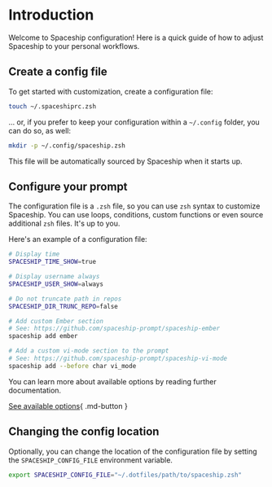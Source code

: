 # Introduction

Welcome to Spaceship configuration! Here is a quick guide of how to adjust Spaceship to your personal workflows.

## Create a config file

To get started with customization, create a configuration file:

```zsh
touch ~/.spaceshiprc.zsh
```

… or, if you prefer to keep your configuration within a `~/.config` folder, you can do so, as well:

```zsh
mkdir -p ~/.config/spaceship.zsh
```

This file will be automatically sourced by Spaceship when it starts up.

## Configure your prompt

The configuration file is a `.zsh` file, so you can use `zsh` syntax to customize Spaceship. You can use loops, conditions, custom functions or even source additional `zsh` files. It's up to you.

Here's an example of a configuration file:

```zsh
# Display time
SPACESHIP_TIME_SHOW=true

# Display username always
SPACESHIP_USER_SHOW=always

# Do not truncate path in repos
SPACESHIP_DIR_TRUNC_REPO=false

# Add custom Ember section
# See: https://github.com/spaceship-prompt/spaceship-ember
spaceship add ember

# Add a custom vi-mode section to the prompt
# See: https://github.com/spaceship-prompt/spaceship-vi-mode
spaceship add --before char vi_mode
```

You can learn more about available options by reading further documentation.

[See available options](/config/prompt){ .md-button }

## Changing the config location

Optionally, you can change the location of the configuration file by setting the `SPACESHIP_CONFIG_FILE` environment variable.

```zsh
export SPACESHIP_CONFIG_FILE="~/.dotfiles/path/to/spaceship.zsh"
```
